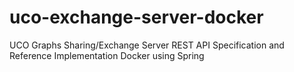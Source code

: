 # uco-exchange-server-docker
UCO Graphs Sharing/Exchange Server REST API Specification and Reference Implementation Docker using Spring
